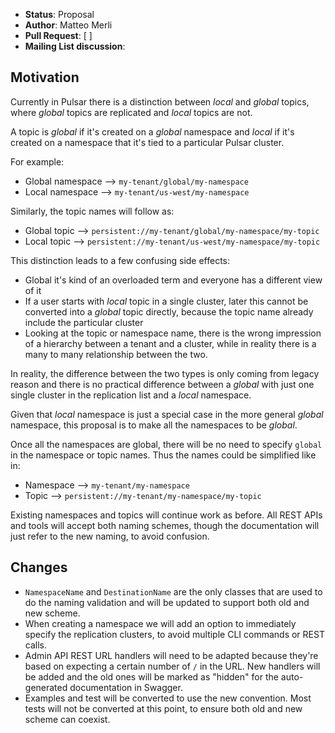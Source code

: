 

* **Status**: Proposal
* **Author**: Matteo Merli
* **Pull Request**: [ ]
* **Mailing List discussion**:


## Motivation

Currently in Pulsar there is a distinction between *local* and *global* topics,
where *global* topics are replicated and *local* topics are not.

A topic is *global* if it's created on a *global* namespace and *local* if it's
created on a namespace that it's tied to a particular Pulsar cluster.

For example:
 * Global namespace --> `my-tenant/global/my-namespace`
 * Local namespace --> `my-tenant/us-west/my-namespace`

Similarly, the topic names will follow as:

* Global topic --> `persistent://my-tenant/global/my-namespace/my-topic`
* Local topic --> `persistent://my-tenant/us-west/my-namespace/my-topic`

This distinction leads to a few confusing side effects:

 * Global it's kind of an overloaded term and everyone has a different view of it
 * If a user starts with *local* topic in a single cluster, later this cannot
   be converted into a *global* topic directly, because the topic name already
   include the particular cluster
 * Looking at the topic or namespace name, there is the wrong impression of
   a hierarchy between a tenant and a cluster, while in reality there is a
   many to many relationship between the two.

In reality, the difference between the two types is only coming from legacy
reason and there is no practical difference between a *global* with just
one single cluster in the replication list and a *local* namespace.

Given that *local* namespace is just a special case in the more general
*global* namespace, this proposal is to make all the namespaces to be
*global*.

Once all the namespaces are global, there will be no need to specify `global`
in the namespace or topic names. Thus the names could be simplified like in:

 * Namespace --> `my-tenant/my-namespace`
 * Topic --> `persistent://my-tenant/my-namespace/my-topic`

Existing namespaces and topics will continue work as before. All REST APIs and
tools will accept both naming schemes, though the documentation will just
refer to the new naming, to avoid confusion.


## Changes

 * `NamespaceName` and `DestinationName` are the only classes that are used to
    do the naming validation and will be updated to support both old and new
    scheme.
 * When creating a namespace we will add an option to immediately specify
   the replication clusters, to avoid multiple CLI commands or REST calls.
 * Admin API REST URL handlers will need to be adapted because they're based
   on expecting a certain number of `/` in the URL. New handlers will be added
   and the old ones will be marked as "hidden" for the auto-generated
   documentation in Swagger.
 * Examples and test will be converted to use the new convention. Most tests
   will not be converted at this point, to ensure both old and new scheme
   can coexist.
